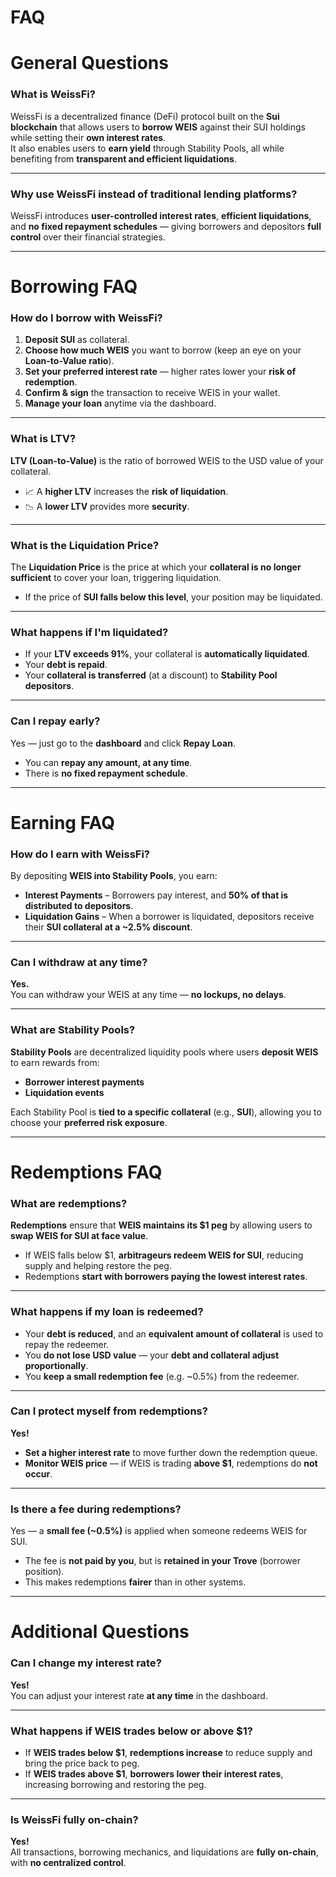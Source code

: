 # FAQ 

# General Questions

### What is WeissFi?

WeissFi is a decentralized finance (DeFi) protocol built on the **Sui blockchain** that allows users to **borrow WEIS** against their SUI holdings while setting their **own interest rates**.  
It also enables users to **earn yield** through Stability Pools, all while benefiting from **transparent and efficient liquidations**.

---

### Why use WeissFi instead of traditional lending platforms?

WeissFi introduces **user-controlled interest rates**, **efficient liquidations**, and **no fixed repayment schedules** — giving borrowers and depositors **full control** over their financial strategies.

---

# Borrowing FAQ

### How do I borrow with WeissFi?

1. **Deposit SUI** as collateral.  
2. **Choose how much WEIS** you want to borrow (keep an eye on your **Loan-to-Value ratio**).  
3. **Set your preferred interest rate** — higher rates lower your **risk of redemption**.  
4. **Confirm & sign** the transaction to receive WEIS in your wallet.  
5. **Manage your loan** anytime via the dashboard.

---

### What is LTV?

**LTV (Loan-to-Value)** is the ratio of borrowed WEIS to the USD value of your collateral.

- 📈 A **higher LTV** increases the **risk of liquidation**.  
- 📉 A **lower LTV** provides more **security**.

---

### What is the Liquidation Price?

The **Liquidation Price** is the price at which your **collateral is no longer sufficient** to cover your loan, triggering liquidation.

- If the price of **SUI falls below this level**, your position may be liquidated.

---

### What happens if I'm liquidated?

- If your **LTV exceeds 91%**, your collateral is **automatically liquidated**.  
- Your **debt is repaid**.  
- Your **collateral is transferred** (at a discount) to **Stability Pool depositors**.

---

### Can I repay early?

Yes — just go to the **dashboard** and click **Repay Loan**.

- You can **repay any amount, at any time**.  
- There is **no fixed repayment schedule**.

---

# Earning FAQ

### How do I earn with WeissFi?

By depositing **WEIS into Stability Pools**, you earn:

- **Interest Payments** – Borrowers pay interest, and **50% of that is distributed to depositors**.
- **Liquidation Gains** – When a borrower is liquidated, depositors receive their **SUI collateral at a ~2.5% discount**.

---

### Can I withdraw at any time?

**Yes.**  
You can withdraw your WEIS at any time — **no lockups, no delays**.

---

### What are Stability Pools?

**Stability Pools** are decentralized liquidity pools where users **deposit WEIS** to earn rewards from:

- **Borrower interest payments**
- **Liquidation events**

Each Stability Pool is **tied to a specific collateral** (e.g., **SUI**), allowing you to choose your **preferred risk exposure**.

---

# Redemptions FAQ

### What are redemptions?

**Redemptions** ensure that **WEIS maintains its $1 peg** by allowing users to **swap WEIS for SUI at face value**.

- If WEIS falls below $1, **arbitrageurs redeem WEIS for SUI**, reducing supply and helping restore the peg.
- Redemptions **start with borrowers paying the lowest interest rates**.

---

### What happens if my loan is redeemed?

- Your **debt is reduced**, and an **equivalent amount of collateral** is used to repay the redeemer.
- You **do not lose USD value** — your **debt and collateral adjust proportionally**.
- You **keep a small redemption fee** (e.g. ~0.5%) from the redeemer.

---

### Can I protect myself from redemptions?

**Yes!**

- **Set a higher interest rate** to move further down the redemption queue.
- **Monitor WEIS price** — if WEIS is trading **above $1**, redemptions do **not occur**.

---

### Is there a fee during redemptions?

Yes — a **small fee (~0.5%)** is applied when someone redeems WEIS for SUI.

- The fee is **not paid by you**, but is **retained in your Trove** (borrower position).
- This makes redemptions **fairer** than in other systems.

---
# Additional Questions

### Can I change my interest rate?

**Yes!**  
You can adjust your interest rate **at any time** in the dashboard.

---

### What happens if WEIS trades below or above $1?

- If **WEIS trades below $1**, **redemptions increase** to reduce supply and bring the price back to peg.
- If **WEIS trades above $1**, **borrowers lower their interest rates**, increasing borrowing and restoring the peg.

---

### Is WeissFi fully on-chain?

**Yes!**  
All transactions, borrowing mechanics, and liquidations are **fully on-chain**, with **no centralized control**.
